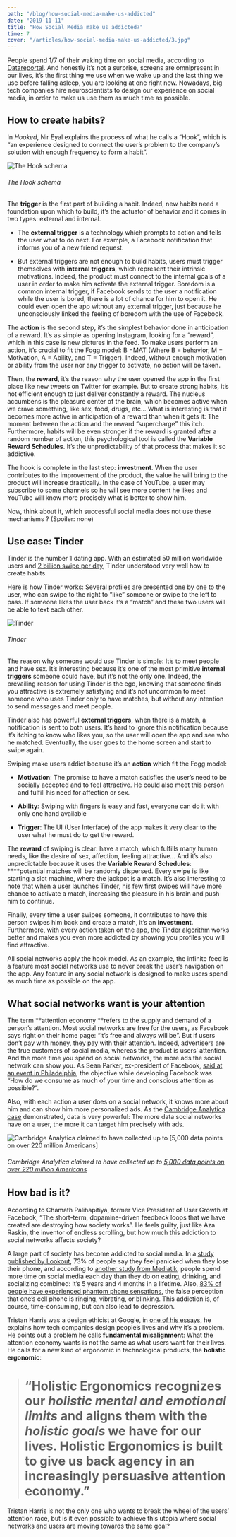 ```yaml
---
path: "/blog/how-social-media-make-us-addicted"
date: "2019-11-11"
title: "How Social Media make us addicted?"
time: 7
cover: "/articles/how-social-media-make-us-addicted/3.jpg"
---
```


People spend 1/7 of their waking time on social media, according to [Datareportal](https://datareportal.com/reports/digital-2019-global-digital-overview). And honestly it’s not a surprise, screens are omnipresent in our lives, it’s the first thing we use when we wake up and the last thing we use before falling asleep, you are looking at one right now. Nowadays, big tech companies hire neuroscientists to design our experience on social media, in order to make us use them as much time as possible.

## How to create habits?

In _Hooked_, Nir Eyal explains the process of what he calls a “Hook”, which is “an experience designed to connect the user’s problem to the company’s solution with enough frequency to form a habit”.

![The Hook schema](https://cdn-images-1.medium.com/max/2064/1*r9jXMoF8yCcwFu5kVYsw2w.png)

###### The Hook schema

The **trigger** is the first part of building a habit. Indeed, new habits need a foundation upon which to build, it’s the actuator of behavior and it comes in two types: external and internal.

- The **external trigger** is a technology which prompts to action and tells the user what to do next. For example, a Facebook notification that informs you of a new friend request.

- But external triggers are not enough to build habits, users must trigger themselves with **internal triggers**, which represent their intrinsic motivations. Indeed, the product must connect to the internal goals of a user in order to make him activate the external trigger. Boredom is a common internal trigger, if Facebook sends to the user a notification while the user is bored, there is a lot of chance for him to open it. He could even open the app without any external trigger, just because he unconsciously linked the feeling of boredom with the use of Facebook.

The **action** is the second step, it’s the simplest behavior done in anticipation of a reward. It’s as simple as opening Instagram, looking for a “reward”, which in this case is new pictures in the feed. To make users perform an action, it’s crucial to fit the Fogg model: B =MAT (Where B = behavior, M = Motivation, A = Ability, and T = Trigger). Indeed, without enough motivation or ability from the user nor any trigger to activate, no action will be taken.

Then, the **reward**, it’s the reason why the user opened the app in the first place like new tweets on Twitter for example. But to create strong habits, it’s not efficient enough to just deliver constantly a reward. The nucleus accumbens is the pleasure center of the brain, which becomes active when we crave something, like sex, food, drugs, etc… What is interesting is that it becomes more active in anticipation of a reward than when it gets it: The moment between the action and the reward “supercharge” this itch. Furthermore, habits will be even stronger if the reward is granted after a random number of action, this psychological tool is called the **Variable Reward Schedules**. It’s the unpredictability of that process that makes it so addictive.

The hook is complete in the last step: **investment**. When the user contributes to the improvement of the product, the value he will bring to the product will increase drastically. In the case of YouTube, a user may subscribe to some channels so he will see more content he likes and YouTube will know more precisely what is better to show him.

Now, think about it, which successful social media does not use these mechanisms ? (Spoiler: none)

## Use case: Tinder

Tinder is the number 1 dating app. With an estimated 50 million worldwide users and [2 billion swipe per day](https://www.gotinder.com/press), Tinder understood very well how to create habits.

Here is how Tinder works: Several profiles are presented one by one to the user, who can swipe to the right to “like” someone or swipe to the left to pass. If someone likes the user back it’s a “match” and these two users will be able to text each other.

![Tinder](https://cdn-images-1.medium.com/max/2000/1*KwPVw4yPs5vLKe4ilSDf1Q.png)

###### Tinder

The reason why someone would use Tinder is simple: It’s to meet people and have sex. It’s interesting because it’s one of the most primitive **internal triggers** someone could have, but it’s not the only one. Indeed, the prevailing reason for using Tinder is the ego, knowing that someone finds you attractive is extremely satisfying and it’s not uncommon to meet someone who uses Tinder only to have matches, but without any intention to send messages and meet people.

Tinder also has powerful **external triggers**, when there is a match, a notification is sent to both users. It’s hard to ignore this notification because it’s itching to know who likes you, so the user will open the app and see who he matched. Eventually, the user goes to the home screen and start to swipe again.

Swiping make users addict because it’s an **action** which fit the Fogg model:

- **Motivation**: The promise to have a match satisfies the user’s need to be socially accepted and to feel attractive. He could also meet this person and fulfill his need for affection or sex.

- **Ability**: Swiping with fingers is easy and fast, everyone can do it with only one hand available

- **Trigger**: The UI (User Interface) of the app makes it very clear to the user what he must do to get the reward.

The **reward** of swiping is clear: have a match, which fulfills many human needs, like the desire of sex, affection, feeling attractive… And it’s also unpredictable because it uses the **Variable Reward Schedules**: \*\*\*\*potential matches will be randomly dispersed. Every swipe is like starting a slot machine, where the jackpot is a match. It’s also interesting to note that when a user launches Tinder, his few first swipes will have more chance to activate a match, increasing the pleasure in his brain and push him to continue.

Finally, every time a user swipes someone, it contributes to have this person swipes him back and create a match, it’s an **investment**. Furthermore, with every action taken on the app, the [Tinder algorithm](https://patents.google.com/patent/US9733811B2/en) works better and makes you even more addicted by showing you profiles you will find attractive.

All social networks apply the hook model. As an example, the infinite feed is a feature most social networks use to never break the user’s navigation on the app. Any feature in any social network is designed to make users spend as much time as possible on the app.

## What social networks want is your attention

The term **attention economy **refers to the supply and demand of a person’s attention. Most social networks are free for the users, as Facebook says right on their home page: “it’s free and always will be”. But if users don’t pay with money, they pay with their attention. Indeed, advertisers are the true customers of social media, whereas the product is users’ attention. And the more time you spend on social networks, the more ads the social network can show you. As Sean Parker, ex-president of Facebook, [said at an event in Philadelphia](https://www.theguardian.com/technology/2017/nov/09/facebook-sean-parker-vulnerability-brain-psychology), the objective while developing Facebook was “How do we consume as much of your time and conscious attention as possible?”.

Also, with each action a user does on a social network, it knows more about him and can show him more personalized ads. As the [Cambridge Analytica case](https://www.theguardian.com/technology/2019/mar/17/the-cambridge-analytica-scandal-changed-the-world-but-it-didnt-change-facebook) demonstrated, data is very powerful: The more data social networks have on a user, the more it can target him precisely with ads.

![Cambridge Analytica claimed to have collected up to [5,000 data points on over 220 million Americans]](https://cdn-images-1.medium.com/max/2484/1*z2jkGbNXo5KOf32ay3b5Og.jpeg)

###### Cambridge Analytica claimed to have collected up to [5,000 data points on over 220 million Americans](https://web.archive.org/web/20160216023554/https://cambridgeanalytica.org/about)

## How bad is it?

According to Chamath Palihapitiya, former Vice President of User Growth at Facebook, “The short-term, dopamine-driven feedback loops that we have created are destroying how society works”. He feels guilty, just like Aza Raskin, the inventor of endless scrolling, but how much this addiction to social networks affects society?

A large part of society has become addicted to social media. In a [study published by Lookout](https://www.tecnostress.it/wp-content/uploads/2012/12/lookout-mobile-mindset-2012.pdf), 73% of people say they feel panicked when they lose their phone, and according to [another study from Mediatik](https://mediakix.com/blog/how-much-time-is-spent-on-social-media-lifetime/#gs.x0iGr30), people spend more time on social media each day than they do on eating, drinking, and socializing combined: it’s 5 years and 4 months in a lifetime. Also, [83% of people have experienced phantom phone sensations](https://journals.sagepub.com/doi/abs/10.1177/2050157914562656), the false perception that one’s cell phone is ringing, vibrating, or blinking. This addiction is, of course, time-consuming, but can also lead to depression.

Tristan Harris was a design ethicist at Google, in [one of his essays](https://www.tristanharris.com/post/how-to-spice-up-your-business-presentation), he explains how tech companies design people’s lives and why it’s a problem. He points out a problem he calls **fundamental misalignment**: What the attention economy wants is not the same as what users want for their lives. He calls for a new kind of ergonomic in technological products, the **holistic ergonomic**:

> # “Holistic Ergonomics recognizes our _holistic mental and emotional limits_ and aligns them with the _holistic goals_ we have for our lives. Holistic Ergonomics is built to give us back agency in an increasingly persuasive attention economy.”

Tristan Harris is not the only one who wants to break the wheel of the users’ attention race, but is it even possible to achieve this utopia where social networks and users are moving towards the same goal?
